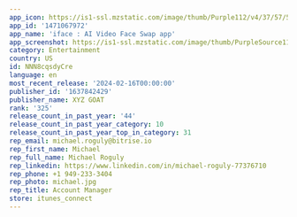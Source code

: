 ```yaml
---
app_icon: https://is1-ssl.mzstatic.com/image/thumb/Purple112/v4/37/57/5d/37575dbc-342c-23fd-ca68-a439a2018775/AppIcon-0-1x_U007emarketing-0-5-0-85-220-0.png/1024x1024bb.png
app_id: '1471067972'
app_name: 'iface : AI Video Face Swap app'
app_screenshot: https://is1-ssl.mzstatic.com/image/thumb/PurpleSource116/v4/9f/56/4a/9f564abb-d262-6dd8-a6d3-52d668f2b6f7/735cb041-e6d7-4b9a-9a13-624f0cb6521f_EN_6-5_1.png/1242x2688bb.png
category: Entertainment
country: US
id: NNN8cqsdyCre
language: en
most_recent_release: '2024-02-16T00:00:00'
publisher_id: '1637842429'
publisher_name: XYZ GOAT
rank: '325'
release_count_in_past_year: '44'
release_count_in_past_year_category: 10
release_count_in_past_year_top_in_category: 31
rep_email: michael.roguly@bitrise.io
rep_first_name: Michael
rep_full_name: Michael Roguly
rep_linkedin: https://www.linkedin.com/in/michael-roguly-77376710
rep_phone: +1 949-233-3404
rep_photo: michael.jpg
rep_title: Account Manager
store: itunes_connect
---
```

